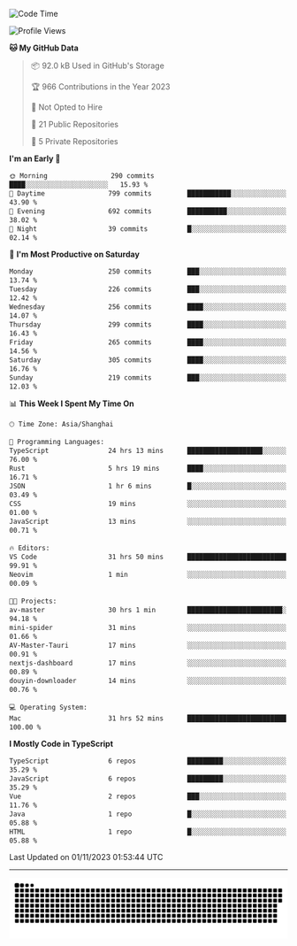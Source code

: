 <!--
<picture>
  <source
    srcset="https://github-readme-stats.vercel.app/api?username=kevinxft&show_icons=true&theme=dark"
    media="(prefers-color-scheme: dark)"
  />
  <source
    srcset="https://github-readme-stats.vercel.app/api?username=kevinxft&show_icons=true"
    media="(prefers-color-scheme: light), (prefers-color-scheme: no-preference)"
  />
  <img src="https://github-readme-stats.vercel.app/api?username=kevinxft&show_icons=true" />
</picture>
-->

<!--START_SECTION:waka-->
![Code Time](http://img.shields.io/badge/Code%20Time-1%2C294%20hrs%2035%20mins-blue)

![Profile Views](http://img.shields.io/badge/Profile%20Views-0-blue)

**🐱 My GitHub Data** 

> 📦 92.0 kB Used in GitHub's Storage 
 > 
> 🏆 966 Contributions in the Year 2023
 > 
> 🚫 Not Opted to Hire
 > 
> 📜 21 Public Repositories 
 > 
> 🔑 5 Private Repositories 
 > 
**I'm an Early 🐤** 

```text
🌞 Morning                290 commits         ████░░░░░░░░░░░░░░░░░░░░░   15.93 % 
🌆 Daytime                799 commits         ███████████░░░░░░░░░░░░░░   43.90 % 
🌃 Evening                692 commits         ██████████░░░░░░░░░░░░░░░   38.02 % 
🌙 Night                  39 commits          █░░░░░░░░░░░░░░░░░░░░░░░░   02.14 % 
```
📅 **I'm Most Productive on Saturday** 

```text
Monday                   250 commits         ███░░░░░░░░░░░░░░░░░░░░░░   13.74 % 
Tuesday                  226 commits         ███░░░░░░░░░░░░░░░░░░░░░░   12.42 % 
Wednesday                256 commits         ████░░░░░░░░░░░░░░░░░░░░░   14.07 % 
Thursday                 299 commits         ████░░░░░░░░░░░░░░░░░░░░░   16.43 % 
Friday                   265 commits         ████░░░░░░░░░░░░░░░░░░░░░   14.56 % 
Saturday                 305 commits         ████░░░░░░░░░░░░░░░░░░░░░   16.76 % 
Sunday                   219 commits         ███░░░░░░░░░░░░░░░░░░░░░░   12.03 % 
```


📊 **This Week I Spent My Time On** 

```text
🕑︎ Time Zone: Asia/Shanghai

💬 Programming Languages: 
TypeScript               24 hrs 13 mins      ███████████████████░░░░░░   76.00 % 
Rust                     5 hrs 19 mins       ████░░░░░░░░░░░░░░░░░░░░░   16.71 % 
JSON                     1 hr 6 mins         █░░░░░░░░░░░░░░░░░░░░░░░░   03.49 % 
CSS                      19 mins             ░░░░░░░░░░░░░░░░░░░░░░░░░   01.00 % 
JavaScript               13 mins             ░░░░░░░░░░░░░░░░░░░░░░░░░   00.71 % 

🔥 Editors: 
VS Code                  31 hrs 50 mins      █████████████████████████   99.91 % 
Neovim                   1 min               ░░░░░░░░░░░░░░░░░░░░░░░░░   00.09 % 

🐱‍💻 Projects: 
av-master                30 hrs 1 min        ████████████████████████░   94.18 % 
mini-spider              31 mins             ░░░░░░░░░░░░░░░░░░░░░░░░░   01.66 % 
AV-Master-Tauri          17 mins             ░░░░░░░░░░░░░░░░░░░░░░░░░   00.91 % 
nextjs-dashboard         17 mins             ░░░░░░░░░░░░░░░░░░░░░░░░░   00.89 % 
douyin-downloader        14 mins             ░░░░░░░░░░░░░░░░░░░░░░░░░   00.76 % 

💻 Operating System: 
Mac                      31 hrs 52 mins      █████████████████████████   100.00 % 
```

**I Mostly Code in TypeScript** 

```text
TypeScript               6 repos             █████████░░░░░░░░░░░░░░░░   35.29 % 
JavaScript               6 repos             █████████░░░░░░░░░░░░░░░░   35.29 % 
Vue                      2 repos             ███░░░░░░░░░░░░░░░░░░░░░░   11.76 % 
Java                     1 repo              █░░░░░░░░░░░░░░░░░░░░░░░░   05.88 % 
HTML                     1 repo              █░░░░░░░░░░░░░░░░░░░░░░░░   05.88 % 
```




 Last Updated on 01/11/2023 01:53:44 UTC
<!--END_SECTION:waka-->

---

<picture>
  <source media="(prefers-color-scheme: dark)" srcset="https://raw.githubusercontent.com/kevinxft/kevinxft/output/github-contribution-grid-snake-dark.svg">
  <source media="(prefers-color-scheme: light)" srcset="https://raw.githubusercontent.com/kevinxft/kevinxft/output/github-contribution-grid-snake.svg">
  <img alt="github contribution grid snake animation" src="https://raw.githubusercontent.com/kevinxft/kevinxft/output/github-contribution-grid-snake.svg">
</picture>